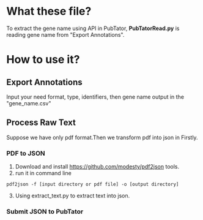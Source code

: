 # What these file?
To extract the gene name using API in PubTator, **PubTatorRead.py** is reading gene name from "Export Annotations".

# How to use it?

## Export Annotations
Input your need format, type, identifiers, then gene name output in the "gene_name.csv"

## Process Raw Text
Suppose we have only pdf format.Then we transform pdf into json in Firstly.
### PDF to JSON
1. Download and install https://github.com/modesty/pdf2json tools.
2. run it in command line
```
pdf2json -f [input directory or pdf file] -o [output directory]
```
3. Using extract_text.py to extract text into json.

### Submit JSON to PubTator

